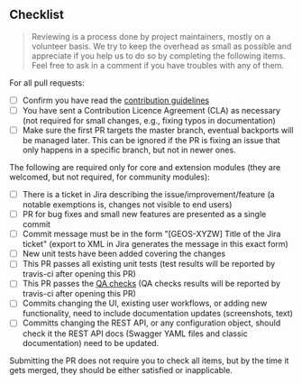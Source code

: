 <Include a few sentences describing the overall goals for this Pull Request>

## Checklist

> Reviewing is a process done by project maintainers, mostly on a volunteer basis. We try to keep the overhead as small as possible and appreciate if you help us to do so by completing the following items. Feel free to ask in a comment if you have troubles with any of them.

For all pull requests:

- [ ] Confirm you have read the [contribution guidelines](https://github.com/geoserver/geoserver/blob/master/CONTRIBUTING.md) 
- [ ] You have sent a Contribution Licence Agreement (CLA) as necessary (not required for small changes, e.g., fixing typos in documentation)
- [ ] Make sure the first PR targets the master branch, eventual backports will be managed later. This can be ignored if the PR is fixing an issue that only happens in a specific branch, but not in newer ones.

The following are required only for core and extension modules (they are welcomed, but not required, for community modules):
- [ ] There is a ticket in Jira describing the issue/improvement/feature (a notable exemptions is, changes not visible to end users)
- [ ] PR for bug fixes and small new features are presented as a single commit
- [ ] Commit message must be in the form "[GEOS-XYZW] Title of the Jira ticket" (export to XML in Jira generates the message in this exact form)
- [ ] New unit tests have been added covering the changes
- [ ] This PR passes all existing unit tests (test results will be reported by travis-ci after opening this PR)
- [ ] This PR passes the [QA checks](https://docs.geoserver.org/latest/en/developer/qa-guide/index.html) (QA checks results will be reported by travis-ci after opening this PR)
- [ ] Commits changing the UI, existing user workflows, or adding new functionality, need to include documentation updates (screenshots, text)
- [ ] Committs changing the REST API, or any configuration object, should check it the REST API docs (Swagger YAML files and classic documentation) need to be updated.

Submitting the PR does not require you to check all items, but by the time it gets merged, they should be either satisfied or inapplicable.
